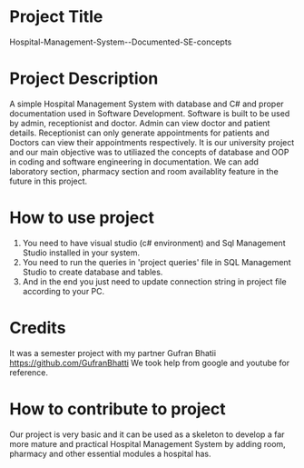 # Project Title
Hospital-Management-System--Documented-SE-concepts
# Project Description
A simple Hospital Management System with database and C# and proper documentation used in Software Development. Software is built to be used by admin, receptionist and doctor.
Admin can view doctor and patient details. Receptionist can only generate appointments for patients and Doctors can view their appointments respectively.
It is our university project and our main objective was to utiliazed the concepts of database and OOP in coding and software engineering in documentation.
We can add laboratory section, pharmacy section and room availablity feature in the future in this project.
# How to use project
1. You need to have visual studio (c# environment) and Sql Management Studio installed in your system.
2. You need to run the queries in 'project queries' file in SQL Management Studio to create database and tables. 
3. And in the end you just need to update connection string in project file according to your PC.
# Credits
It was a semester project with my partner Gufran Bhatii https://github.com/GufranBhatti 
We took help from google and youtube for reference.
# How to contribute to project
Our project is very basic and it can be used as a skeleton to develop a far more mature and practical Hospital Management System by adding room, pharmacy and other essential modules a hospital has.
